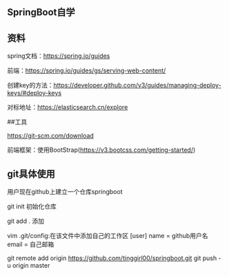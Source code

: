 ## SpringBoot自学

## 资料

spring文档：https://spring.io/guides

前端：https://spring.io/guides/gs/serving-web-content/

创建key的方法：https://developer.github.com/v3/guides/managing-deploy-keys/#deploy-keys

对标地址：https://elasticsearch.cn/explore


##工具

https://git-scm.com/download

前端框架：使用BootStrap(https://v3.bootcss.com/getting-started/)

## git具体使用

用户现在github上建立一个仓库springboot

git init 初始化仓库

git add . 添加

vim .git/config:在该文件中添加自己的工作区
[user]
name = github用户名
email = 自己邮箱

git remote add origin https://github.com/tinggirl00/springboot.git
git push -u origin master
